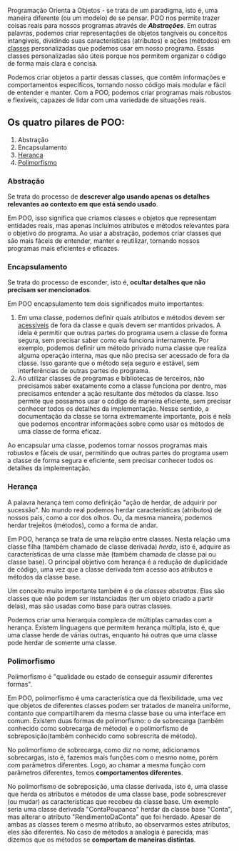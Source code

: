Programação Orienta a Objetos - se trata de um paradigma, isto é, uma maneira diferente (ou um modelo) de se pensar. POO nos permite trazer coisas reais para nossos programas através de **_Abstrações_**. Em outras palavras, podemos criar representações de objetos tangíveis ou conceitos intangíveis, dividindo suas características (atributos) e ações (métodos) em [classes](classe.md) personalizadas que podemos usar em nosso programa. Essas classes personalizadas são úteis porque nos permitem organizar o código de forma mais clara e concisa. 

Podemos criar objetos a partir dessas classes, que contêm informações e comportamentos específicos, tornando nosso código mais modular e fácil de entender e manter. Com a POO, podemos criar programas mais robustos e flexíveis, capazes de lidar com uma variedade de situações reais. 

## Os quatro pilares de POO:

1. Abstração 
2. Encapsulamento 
3. [Herança](heranca.md) 
4. [Polimorfismo](polimorfismo.md) 

### Abstração

Se trata do processo de **descrever algo usando apenas os detalhes relevantes ao contexto em que está sendo usado**.

Em POO, isso significa que criamos classes e objetos que representam entidades reais, mas apenas incluímos atributos e métodos relevantes para o objetivo do programa. Ao usar a abstração, podemos criar classes que são mais fáceis de entender, manter e reutilizar, tornando nossos programas mais eficientes e eficazes. 

### Encapsulamento

Se trata do processo de esconder, isto é, **ocultar detalhes que não precisam ser mencionados**.

Em POO encapsulamento tem dois significados muito importantes:
1. Em uma classe, podemos definir quais atributos e métodos devem ser [acessíveis](modificadores_de_acesso.md) de fora da classe e quais devem ser mantidos privados. A ideia é permitir que outras partes do programa usem a classe de forma segura, sem precisar saber como ela funciona internamente. Por exemplo, podemos definir um método privado numa classe que realiza alguma operação interna, mas que não precisa ser acessado de fora da classe. Isso garante que o método seja seguro e estável, sem interferências de outras partes do programa. 
2. Ao utilizar classes de programas e bibliotecas de terceiros, não precisamos saber exatamente como a classe funciona por dentro, mas precisamos entender a ação resultante dos métodos da classe. Isso permite que possamos usar o código de maneira eficiente, sem precisar conhecer todos os detalhes da implementação. Nesse sentido, a documentação da classe se torna extremamente importante, pois é nela que podemos encontrar informações sobre como usar os métodos de uma classe de forma eficaz. 

Ao encapsular uma classe, podemos tornar nossos programas mais robustos e fáceis de usar, permitindo que outras partes do programa usem a classe de forma segura e eficiente, sem precisar conhecer todos os detalhes da implementação. 

### Herança

A palavra herança tem como definição "ação de herdar, de adquirir por sucessão". No mundo real podemos herdar características (atributos) de nossos pais, como a cor dos olhos. Ou, da mesma maneira, podemos herdar trejeitos (métodos), como a forma de andar. 

Em POO, herança se trata de uma relação entre classes. Nesta relação uma classe filha (também chamado de classe derivada) _herda_, isto é, adquire as características de uma classe mãe (também chamada de classe pai ou classe base). O principal objetivo com herança é a redução de duplicidade de código, uma vez que a classe derivada tem acesso aos atributos e métodos da classe base.

Um conceito muito importante também é o de _classes abstratas_. Elas são classes que não podem ser instanciadas (ter um objeto criado a partir delas), mas são usadas como base para outras classes. 

Podemos criar uma hierarquia complexa de múltiplas camadas com a herança. Existem linguagens que permitem herança múltipla, isto é, que uma classe herde de várias outras, enquanto há outras que uma classe pode herdar de somente uma classe. 

### Polimorfismo

Polimorfismo é "qualidade ou estado de conseguir assumir diferentes formas".

Em POO, polimorfismo é uma característica que dá flexibilidade, uma vez que objetos de diferentes classes podem ser tratados de maneira uniforme, contanto que compartilharem da mesma classe base ou uma interface em comum. Existem duas formas de polimorfismo: o de sobrecarga (também conhecido como sobrecarga de método) e o polimorfismo de sobreposição(também conhecido como sobrescrita de método). 

No polimorfismo de sobrecarga, como diz no nome, adicionamos sobrecargas, isto é, fazemos mais funções com o mesmo nome, porém com parâmetros diferentes. Logo, ao chamar a mesma função com parâmetros diferentes, temos **comportamentos diferentes**. 

No polimorfismo de sobreposição, uma classe derivada, isto é, uma classe que herda os atributos e métodos de uma classe base, pode sobrescrever (ou mudar) as características que recebeu da classe base. Um exemplo seria uma classe derivada "ContaPoupanca" herdar da classe base "Conta", mas alterar o atributo "RendimentoDaConta" que foi herdado. Apesar de ambas as classes terem o mesmo atributo, ao observarmos estes atributos, eles são diferentes. No caso de métodos a analogia é parecida, mas dizemos que os métodos se **comportam de maneiras distintas**.